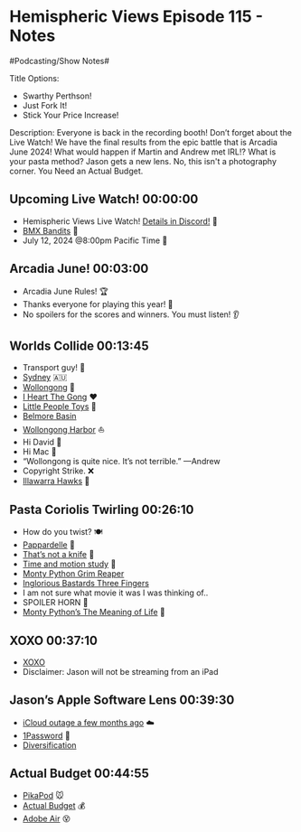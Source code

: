 # Hemispheric Views Episode 115 - Notes
#Podcasting/Show Notes#

Title Options:
* Swarthy Perthson!
* Just Fork It!
* Stick Your Price Increase!


Description: Everyone is back in the recording booth! Don’t forget about the Live Watch! We have the final results from the epic battle that is Arcadia June 2024! What would happen if Martin and Andrew met IRL!? What is your pasta method? Jason gets a new lens. No, this isn't a photography corner. You Need an Actual Budget.


## Upcoming Live Watch! 00:00:00
* Hemispheric Views Live Watch! [Details in Discord!](https://discord.gg/mzdB2ug) 🍿
* [BMX Bandits](https://en.wikipedia.org/wiki/BMX_Bandits_%28film%29) 🎥
* July 12, 2024 @8:00pm Pacific Time 📅

## Arcadia June! 00:03:00
* Arcadia June Rules! 🏆
* Thanks everyone for playing this year! 🙏
* No spoilers for the scores and winners. You must listen! 👂

## Worlds Collide 00:13:45
* Transport guy! 🚂
* [Sydney](https://en.wikipedia.org/wiki/Sydney) 🇦🇺
* [Wollongong](https://en.wikipedia.org/wiki/Wollongong) 🦘
* [I Heart The Gong](https://www.youtube.com/watch?v=xLdRS4oMG0w) ❤️
* [Little People Toys](https://en.wikipedia.org/wiki/Little_People_%28toys%29) 🧸
* [Belmore Basin](https://www.visitnsw.com/destinations/south-coast/wollongong-and-surrounds/wollongong/attractions/belmore-basin)
* [Wollongong Harbor](https://en.wikipedia.org/wiki/Wollongong_Harbour_Precinct) ⛵
* Hi David 👋
* Hi Mac 👋
* “Wollongong is quite nice. It’s not terrible.” —Andrew
* Copyright Strike. ❌
* [Illawarra Hawks](https://en.wikipedia.org/wiki/Illawarra_Hawks) 🦅

## Pasta Coriolis Twirling 00:26:10
* How do you twist? 🍽️
* [Pappardelle](https://www.delallo.com/blog/pappardelle-pasta-recipes/) 🍝
* [That’s not a knife](https://youtu.be/iQrLPtr_ikE) 🔪
* [Time and motion study](https://en.wikipedia.org/wiki/Time_and_motion_study) 🧐
* [Monty Python Grim Reaper](https://youtu.be/tg0Xb-vf14E) 
* [Inglorious Bastards Three Fingers](https://youtu.be/tdjYpw_dZv0)
* I am not sure what movie it was I was thinking of..
* SPOILER HORN 📯
* [Monty Python’s The Meaning of Life](https://en.wikipedia.org/wiki/Monty_Python%27s_The_Meaning_of_Life) 🎥

## XOXO 00:37:10
* [XOXO](https://xoxofest.com/)
* Disclaimer: Jason will not be streaming from an iPad

## Jason’s Apple Software Lens 00:39:30
* [iCloud outage a few months ago](https://9to5mac.com/2024/04/26/signed-out-of-apple-id-account-problem-password/) ☁️
* [1Password](https://1password.com/) 🔐
* [Diversification](https://www.forbes.com/advisor/investing/what-is-diversification/)

## Actual Budget 00:44:55
* [PikaPod](https://www.pikapods.com/) 🐭
* [Actual Budget](https://actualbudget.org/) 💰
* [Adobe Air](https://en.wikipedia.org/wiki/Adobe_AIR)  😵





